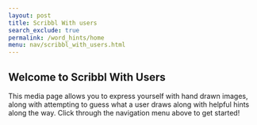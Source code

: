 ```yaml
---
layout: post 
title: Scribbl With users
search_exclude: true
permalink: /word_hints/home
menu: nav/scribbl_with_users.html
---
```


## Welcome to Scribbl With Users

This media page allows you to express yourself with hand drawn images, along with attempting to guess what a user draws along with helpful hints along the way. Click through the navigation menu above to get started!